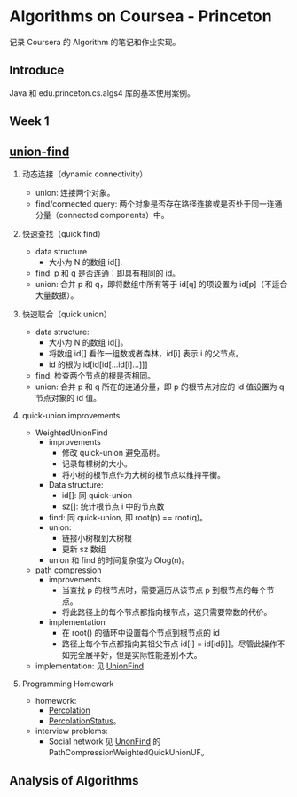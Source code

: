 # Algorithms on Coursea - Princeton
记录 Coursera 的 Algorithm 的笔记和作业实现。

## Introduce
Java 和 edu.princeton.cs.algs4 库的基本使用案例。

## Week 1
## [union-find](./1_union-find/UnionFind.java)
1. 动态连接（dynamic connectivity）
    - union: 连接两个对象。
    - find/connected query: 两个对象是否存在路径连接或是否处于同一连通分量（connected components）中。

2. 快速查找（quick find）
    - data structure
        - 大小为 N 的数组 id[].
    - find: p 和 q 是否连通：即具有相同的 id。
    - union: 合并 p 和 q，即将数组中所有等于 id[q] 的项设置为 id[p]（不适合大量数据）。
3. 快速联合（quick union）
    - data structure: 
        - 大小为 N 的数组 id[]。
        - 将数组 id[] 看作一组数或者森林，id[i] 表示 i 的父节点。
        - id 的根为 id[id[id[...id[i]...]]]
    - find: 检查两个节点的根是否相同。 
    - union: 合并 p 和 q 所在的连通分量，即 p 的根节点对应的 id 值设置为 q 节点对象的 id 值。
4. quick-union improvements
    - WeightedUnionFind
        - improvements
            - 修改 quick-union 避免高树。
            - 记录每棵树的大小。
            - 将小树的根节点作为大树的根节点以维持平衡。
        - Data structure: 
            - id[]: 同 quick-union
            - sz[]: 统计根节点 i 中的节点数
        - find: 同 quick-union, 即 root(p) == root(q)。
        - union: 
            - 链接小树根到大树根
            - 更新 sz 数组
        - union 和 find 的时间复杂度为 Olog(n)。
    - path compression
        - improvements
            - 当查找 p 的根节点时，需要遍历从该节点 p 到根节点的每个节点。
            - 将此路径上的每个节点都指向根节点，这只需要常数的代价。
        - implementation
            - 在 root() 的循环中设置每个节点到根节点的 id
            - 路径上每个节点都指向其祖父节点 id[i] = id[id[i]]。尽管此操作不如完全展平好，但是实际性能差别不大。
    - implementation: 见 [UnionFind](./1_union-find/UnionFind.java)
5. Programming Homework
    - homework:
        - [Percolation](./1_union-find/Percolation.java) 
        - [PercolationStatus](./1_union-find/PercolationStats.java)。
    - interview problems:
        - Social network 见 [UnonFind](./1_union-find/UnionFind.java) 的 PathCompressionWeightedQuickUnionUF。
        
## Analysis of Algorithms
